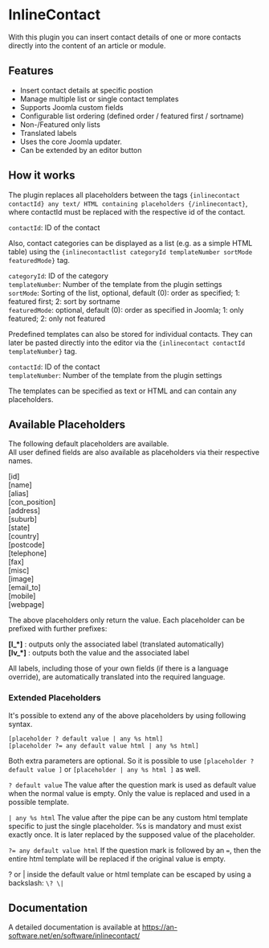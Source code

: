 InlineContact
=============

With this plugin you can insert contact details of one or more contacts directly into the content of an article or module.

Features
--------
+ Insert contact details at specific postion
+ Manage multiple list or single contact templates
+ Supports Joomla custom fields
+ Configurable list ordering (defined order / featured first / sortname)
+ Non-/Featured only lists
+ Translated labels
+ Uses the core Joomla updater.
+ Can be extended by an editor button

How it works
------------
The plugin replaces all placeholders between the tags `{inlinecontact contactId} any text/ HTML containing placeholders {/inlinecontact}`, where contactId must be replaced with the respective id of the contact.

`contactId`: ID of the contact 

Also, contact categories can be displayed as a list (e.g. as a simple HTML table) using the `{inlinecontactlist categoryId templateNumber sortMode featuredMode}` tag.

`categoryId`: ID of the category\
`templateNumber`: Number of the template from the plugin settings\
`sortMode`: Sorting of the list, optional, default (0): order as specified; 1: featured first; 2: sort by sortname\
`featuredMode`: optional, default (0): order as specified in Joomla; 1: only featured; 2: only not featured

Predefined templates can also be stored for individual contacts. They can later be pasted directly into the editor via the `{inlinecontact contactId templateNumber}` tag.

`contactId`: ID of the contact\
`templateNumber`: Number of the template from the plugin settings

The templates can be specified as text or HTML and can contain any placeholders.

Available Placeholders
----------------------

The following default placeholders are available.\
All user defined fields are also available as placeholders via their respective names.

[id]\
[name]\
[alias]\
[con_position]\
[address]\
[suburb]\
[state]\
[country]\
[postcode]\
[telephone]\
[fax]\
[misc]\
[image]\
[email_to]\
[mobile]\
[webpage]

The above placeholders only return the value. Each placeholder can be prefixed with further prefixes:

**[l_*]** : outputs only the associated label (translated automatically)\
**[lv_*]** : outputs both the value and the associated label

All labels, including those of your own fields (if there is a language override), are automatically translated into the required language.

### Extended Placeholders

It's possible to extend any of the above placeholders by using following syntax.

```
[placeholder ? default value | any %s html]
[placeholder ?= any default value html | any %s html]
```

Both extra parameters are optional. So it is possible to use `[placeholder ? default value ]` or `[placeholder | any %s html ]` as well.

`? default value` The value after the question mark is used as default value when the normal value is empty. Only the value is replaced and used in a possible template.

`| any %s html` The value after the pipe can be any custom html template specific to just the single placeholder. %s is mandatory and must exist exactly once. It is later replaced by the supposed value of the placeholder.

`?= any default value html` If the question mark is followed by an `=`, then the entire html template will be replaced if the original value is empty.

? or | inside the default value or html template can be escaped by using a backslash: `\? \|`


Documentation
-------------
A detailed documentation is available at https://an-software.net/en/software/inlinecontact/
